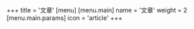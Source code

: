 +++
title = '文章'
[menu]
    [menu.main]
        name = '文章'
        weight = 2
        [menu.main.params]
            icon = 'article'
+++
